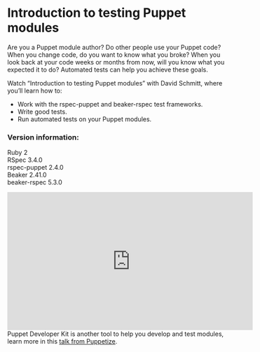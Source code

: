 # Introduction to testing Puppet modules
<p>Are you a Puppet module author? Do other people use your Puppet code? When you change code, do you want to know what you broke? When you look back at your code weeks or months from now, will you know what you expected it to do? Automated tests can help you achieve these goals.</p>
<p>Watch “Introduction to testing Puppet modules” with David Schmitt, where you’ll learn how to:</p>
<ul>
<li>Work with the rspec-puppet and beaker-rspec test frameworks.</li>
<li>Write good tests.</li>
<li>Run automated tests on your Puppet modules.</li>
</ul>
<h3>Version information:</h3>
<p>Ruby 2<br> RSpec 3.4.0<br> rspec-puppet 2.4.0<br> Beaker 2.41.0<br> beaker-rspec 5.3.0 </p>
<p><iframe src="https://www.youtube.com/embed/GgNrxLfoDF8" width="560" height="315" frameborder="0" allowfullscreen=""></iframe> <br> Puppet Developer Kit is another tool to help you develop and test modules, learn more in this <a href="https://www.youtube.com/watch?v=b2DsW4oKaQ0">talk from Puppetize</a>.</p>
